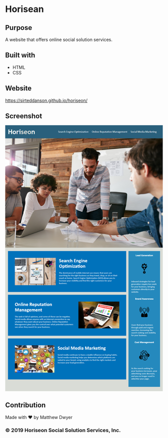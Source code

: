 # Horisean

## Purpose
A website that offers online social solution services.

## Built with
* HTML
* CSS

## Website
https://sirteddanson.github.io/horiseon/

## Screenshot
![](assets/images/Horiseon%20Page%20Screenshot.png)

## Contribution
Made with ❤️ by Matthew Dwyer

### © 2019 Horiseon Social Solution Services, Inc. 
